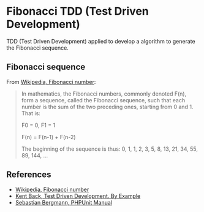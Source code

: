 # Fibonacci TDD (Test Driven Development)
TDD (Test Driven Development) applied to develop a algorithm to generate the Fibonacci sequence.  

## Fibonacci sequence
From [Wikipedia, Fibonacci number](https://en.wikipedia.org/wiki/Fibonacci_number):  
> In mathematics, the Fibonacci numbers, commonly denoted F(n), form a sequence, called the Fibonacci sequence, such that each number is the sum of the two preceding ones, starting from 0 and 1. That is:
> 
> F0 = 0, F1 = 1 
> 
> F(n) = F(n-1) + F(n-2)
> 
> The beginning of the sequence is thus:
> 0, 1, 1, 2, 3, 5, 8, 13, 21, 34, 55, 89, 144, ...

## References
* [Wikipedia, Fibonacci number](https://en.wikipedia.org/wiki/Fibonacci_number)
* [Kent Back, Test Driven Development. By Example](https://www.amazon.it/Test-Driven-Development-Example-Kent-Beck/dp/0321146530)
* [Sebastian Bergmann, PHPUnit Manual](https://phpunit.readthedocs.io/en/9.5/)  
